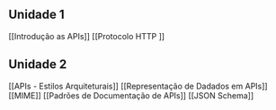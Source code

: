## Unidade 1

[[Introdução as APIs]]
[[Protocolo HTTP ]]

## Unidade 2
[[APIs - Estilos Arquiteturais]]
[[Representação de Dadados em APIs]]
[[MIME]]
[[Padrões de Documentação de APIs]]
[[JSON Schema]]